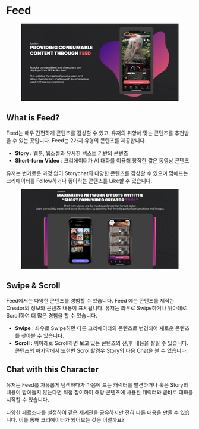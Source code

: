 # Feed

<figure><img src="../.gitbook/assets/image.png" alt=""><figcaption></figcaption></figure>

## What is Feed?

Feed는 매우 간편하게 콘텐츠를 감상할 수 있고, 유저의 취향에 맞는 콘텐츠를 추천받을 수 있는 곳입니다.  Feed는 2가지 유형의 콘텐츠를 제공합니다.

* **Story :** 웹툰, 웹소설과 유사한 텍스트 기반의 콘텐츠
* **Short-form Video** : 크리에이터가 AI 대화를 이용해 창작한 짧은 동영상 콘텐츠

유저는 번거로운 과정 없이 Storychat의 다양한 콘텐츠를 감상할 수 있으며 맘에드는 크리에이터를 Follow하거나 좋아하는 콘텐츠를 Like할 수 있습니다.

<figure><img src="../.gitbook/assets/image (1).png" alt=""><figcaption></figcaption></figure>



## Swipe & Scroll

Feed에서는 다양한 콘텐츠를 경험할 수 있습니다. Feed 에는 콘텐츠를 제작한 Creator의 정보와 콘텐츠 내용이 표시됩니다. 유저는 좌우로 Swipe하거나 위아래로 Scroll하여 더 많은 경험을 할 수 있습니다.

* **Swipe** : 좌우로 Swipe하면 다른 크리에이터의 콘텐츠로 변경되어 새로운 콘텐츠를 찾아볼 수 있습니다.
* **Scroll :** 위아래로 Scroll하면 보고 있는 콘텐츠의 전,후 내용을 살필 수 있습니다. 콘텐츠의 마지막에서 또한번 Scroll할경우 Story의 다음 Chat을 볼 수 있습니다.



## Chat with this Character

유저는 Feed를 자유롭게 탐색하다가 마음에 드는 캐릭터를 발견하거나 혹은 Story의 내용이 맘에들지 않는다면 직접 참여하여 해당 콘텐츠에 사용된 캐릭터와 곧바로 대화를 시작할 수 있습니다.

다양한 페르소나를 설정하여 같은 세계관을 공유하지만 전혀 다른 내용을 만들 수 있습니다. 이를 통해 크리에이터가 되어보는 것은 어떨까요?

